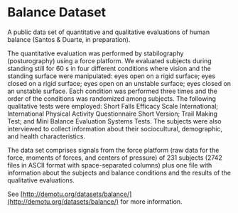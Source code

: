 Balance Dataset
===============

A public data set of quantitative and qualitative evaluations of human balance (Santos & Duarte, in preparation).  

The quantitative evaluation was performed by stabilography (posturography) using a force platform. We evaluated subjects during standing still for 60 s in four different conditions where vision and the standing surface were manipulated: eyes open on a rigid surface; eyes closed on a rigid surface; eyes open on an unstable surface; eyes closed on an unstable surface. Each condition was performed three times and the order of the conditions was randomized among subjects. The following qualitative tests were employed: Short Falls Efficacy Scale International; International Physical Activity Questionnaire Short Version; Trail Making Test; and Mini Balance Evaluation Systems Tests. The subjects were also interviewed to collect information about their sociocultural, demographic, and health characteristics.  

The data set comprises signals from the force platform (raw data for the force, moments of forces, and centers of pressure) of 231 subjects (2742 files in ASCII format with space-separated columns) plus one file with information about the subjects and balance conditions and the results of the qualitative evaluations.

See [http://demotu.org/datasets/balance/](http://demotu.org/datasets/balance/) for more information.